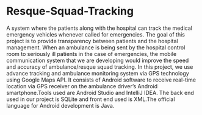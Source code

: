 # Resque-Squad-Tracking

A system where the patients along with the hospital can track the medical emergency vehicles whenever called for emergencies. The goal of this project is to provide transparency between patients and the hospital management. When an ambulance is being sent by the hospital control room to seriously ill patients in the case of emergencies, the mobile communication system that we are developing would improve the speed and accuracy of ambulance/resque squad tracking. In this project, we use advance tracking and ambulance monitoring system via GPS technology using Google Maps API. It consists of Android software to receive real-time location via GPS receiver on the ambulance driver’s Android smartphone.Tools used are Android Studio and IntelliJ IDEA. The back end used in our project is SQLite and front end used is XML.The official language for Android development is Java. 
  
